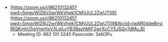 - [https://zoom.us/j/8621013245?pwd=SmgvWlZ6U2wrWkVhek1CMVJUL2ZwUT09](https://zoom.us/j/8621013245?pwd=SmgvWlZ6U2wrWkVhek1CMVJUL2ZwUT09&fbclid=IwAR0ddeBnyilRQKmhU5gVnpHxV3LstLvYB3BazhMIF2wrXcCY5JSQy7dMu_8)
	- Meeting ID: 862 101 3245
	  Passcode: 3sN3Pu